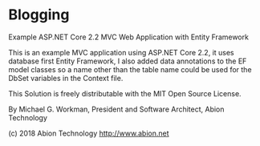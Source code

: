 # Blogging
Example ASP.NET Core 2.2 MVC Web Application with Entity Framework

This is an example MVC application using ASP.NET Core 2.2, it uses database first Entity Framework,
I also added data annotations to the EF model classes so a name other than the table name could
be used for the DbSet variables in the Context file.

This Solution is freely distributable with the MIT Open Source License.

By Michael G. Workman, President and Software Architect, Abion Technology

(c) 2018 Abion Technology
http://www.abion.net
